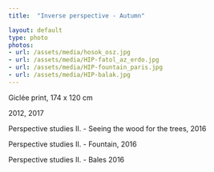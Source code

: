 ```yaml
---
title:  "Inverse perspective - Autumn"

layout: default
type: photo
photos:
- url: /assets/media/hosok_osz.jpg
- url: /assets/media/HIP-fatol_az_erdo.jpg
- url: /assets/media/HIP-fountain_paris.jpg
- url: /assets/media/HIP-balak.jpg
---
```


Giclée print, 174 x 120 cm

2012, 2017

Perspective studies II. - Seeing the wood for the trees, 2016

Perspective studies II. - Fountain, 2016

Perspective studies II. - Bales 2016
<!-- more -->